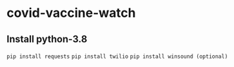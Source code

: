 # covid-vaccine-watch

## Install python-3.8
```pip install requests```
```pip install twilio```
```pip install winsound (optional)```
